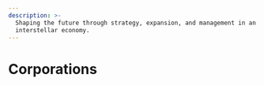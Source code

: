 ```yaml
---
description: >-
  Shaping the future through strategy, expansion, and management in an evolving
  interstellar economy.
---
```


# Corporations

